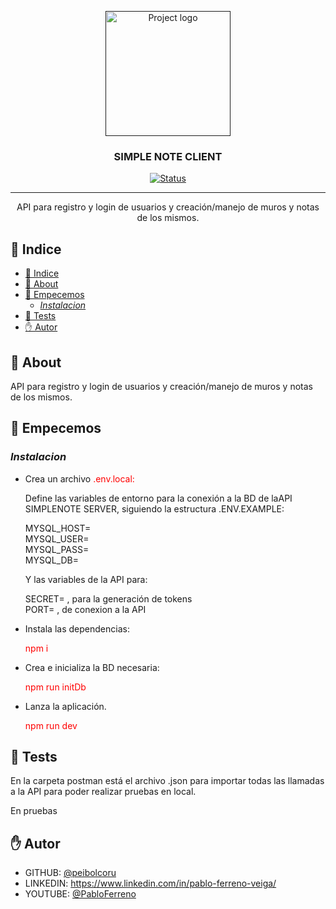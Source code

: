 <p align="center">
  <a href="" rel="noopener">
 <img width=200px height=200px src="https://i.imgur.com/6wj0hh6.jpg" alt="Project logo"></a>
</p>

<h3 align="center">SIMPLE NOTE CLIENT</h3>

<div align="center">

[![Status](https://img.shields.io/badge/status-active-success.svg)]()

</div>

---

<p align="center">API para registro y login de usuarios y creación/manejo de muros y notas de los mismos.
    <br> 
</p>

## 📝 Indice

- [📝 Indice](#-indice)
- [🧐 About ](#-about-)
- [🏁 Empecemos ](#-empecemos-)
  - [_Instalacion_](#instalacion)
- [🚀 Tests  ](#-tests--)
- [✋ Autor ](#-autor-)

## 🧐 About <a name = "about"></a>

API para registro y login de usuarios y creación/manejo de muros y notas de los mismos.  

## 🏁 Empecemos <a name = "empecemos"></a>

### _Instalacion_
* Crea un archivo <span style="color:red">.env.local: 
  
  Define las variables de entorno para la conexión a la BD de laAPI SIMPLENOTE SERVER, siguiendo la estructura .ENV.EXAMPLE:
   
    MYSQL_HOST=  
MYSQL_USER=  
MYSQL_PASS=  
MYSQL_DB=  

  Y las variables de la API para:   

  SECRET=  , para la generación de tokens    
  PORT=  , de conexion a la API


* Instala las dependencias: 

  <span style="color:red">npm i </span>

* Crea e inicializa la BD necesaria: 

  <span style="color:red">npm run initDb </span>

  
* Lanza la aplicación.

  <span style="color:red">npm run dev


## 🚀 Tests <a name = "tests"></a> </span>

En la carpeta postman está el archivo .json para importar todas las llamadas a la API para poder realizar pruebas en local.

En pruebas

## ✋ Autor <a name = "autor"></a>

- GITHUB: [@peibolcoru](https://github.com/peibolcoru/simplenoteserver) 
- LINKEDIN: https://www.linkedin.com/in/pablo-ferreno-veiga/
- YOUTUBE: [@PabloFerreno](https://www.youtube.com/channel/UCayLZMzKTYX-B-qDRldXhRg)